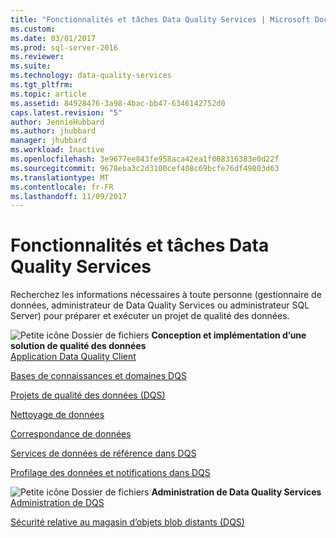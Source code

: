 ```yaml
---
title: "Fonctionnalités et tâches Data Quality Services | Microsoft Docs"
ms.custom: 
ms.date: 03/01/2017
ms.prod: sql-server-2016
ms.reviewer: 
ms.suite: 
ms.technology: data-quality-services
ms.tgt_pltfrm: 
ms.topic: article
ms.assetid: 84928476-3a98-4bac-bb47-6346142752d0
caps.latest.revision: "5"
author: JennieHubbard
ms.author: jhubbard
manager: jhubbard
ms.workload: Inactive
ms.openlocfilehash: 3e9677ee843fe958aca42ea1f008316383e0d22f
ms.sourcegitcommit: 9678eba3c2d3100cef408c69bcfe76df49803d63
ms.translationtype: MT
ms.contentlocale: fr-FR
ms.lasthandoff: 11/09/2017
---
```

# <a name="data-quality-services-features-and-tasks"></a>Fonctionnalités et tâches Data Quality Services
  Recherchez les informations nécessaires à toute personne (gestionnaire de données, administrateur de Data Quality Services ou administrateur SQL Server) pour préparer et exécuter un projet de qualité des données.  
  
 ![Petite icône Dossier de fichiers](../analysis-services/media/filefolder-small.png "Petite icône Dossier de fichiers") **Conception et implémentation d’une solution de qualité des données**  
 [Application Data Quality Client](../data-quality-services/data-quality-client-application.md)  
  
 [Bases de connaissances et domaines DQS](../data-quality-services/dqs-knowledge-bases-and-domains.md)  
  
 [Projets de qualité des données &#40;DQS&#41;](../data-quality-services/data-quality-projects-dqs.md)  
  
 [Nettoyage de données](../data-quality-services/data-cleansing.md)  
  
 [Correspondance de données](../data-quality-services/data-matching.md)  
  
 [Services de données de référence dans DQS](../data-quality-services/reference-data-services-in-dqs.md)  
  
 [Profilage des données et notifications dans DQS](../data-quality-services/data-profiling-and-notifications-in-dqs.md)  
  
 ![Petite icône Dossier de fichiers](../analysis-services/media/filefolder-small.png "Petite icône Dossier de fichiers") **Administration de Data Quality Services**  
 [Administration de DQS](../data-quality-services/dqs-administration.md)  
  
 [Sécurité relative au magasin d’objets blob distants (DQS)](../data-quality-services/dqs-security.md)  
  
  
